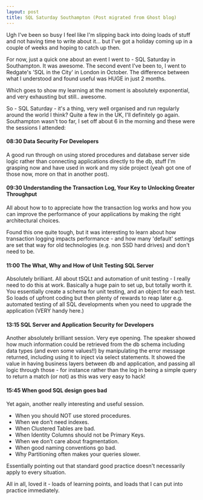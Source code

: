 ```yaml
---
layout: post
title: SQL Saturday Southampton (Post migrated from Ghost blog)
---
```


Ugh I've been so busy I feel like I'm slipping back into doing loads of stuff and not having time to write about it... but I've got a holiday coming up in a couple of weeks and hoping to catch up then.

For now, just a quick one about an event I went to - SQL Saturday in Southampton. It was awesome. The second event I've been to, I went to Redgate's 'SQL in the City' in London in October. The difference between what I understood and found useful was HUGE in just 2 months.

Which goes to show my learning at the moment is absolutely exponential, and very exhausting but still.. awesome.

So - SQL Saturday - it's a thing, very well organised and run regularly around the world I think? Quite a few in the UK, I'll definitely go again. Southampton wasn't too far, I set off about 6 in the morning and these were the sessions I attended:

#### 08:30 Data Security For Developers
A good run through on using stored procedures and database server side logic rather than connecting applications directly to the db, stuff I'm grasping now and have used in work and my side project (yeah got one of those now, more on that in another post).

#### 09:30 Understanding the Transaction Log, Your Key to Unlocking Greater Throughput
All about how to to appreciate how the transaction log works and how you can improve the performance of your applications by making the right architectural choices.

Found this one quite tough, but it was interesting to learn about how transaction logging impacts performance - and how many 'default' settings are set that way for old technologies (e.g. non SSD hard drives) and don't need to be.

#### 11:00 The What, Why and How of Unit Testing SQL Server
Absolutely brilliant. All about tSQLt and automation of unit testing - I really need to do this at work. Basically a huge pain to set up, but totally worth it. You essentially create a schema for unit testing, and an object for each test. So loads of upfront coding but then plenty of rewards to reap later e.g. automated testing of all SQL developments when you need to upgrade the application (VERY handy here.)

#### 13:15 SQL Server and Application Security for Developers
Another absolutely brilliant session. Very eye opening. The speaker showed how much information could be retrieved from the db schema including data types (and even some values!!) by manipulating the error message returned, including using it to inject via select statements. It showed the value in having business layers between db and application, and passing all logic through those - for instance rather than the log in being a simple query to return a match (or not) as this was very easy to hack!

#### 15:45 When good SQL design goes bad
Yet again, another really interesting and useful session. 
- When you should NOT use stored procedures. 
- When we don’t need indexes. 
- When Clustered Tables are bad. 
- When Identity Columns should not be Primary Keys. 
- When we don’t care about fragmentation. 
- When good naming conventions go bad. 
- Why Partitioning often makes your queries slower.

Essentially pointing out that standard good practice doesn't necessarily apply to every situation.

All in all, loved it - loads of learning points, and loads that I can put into practice immediately.
